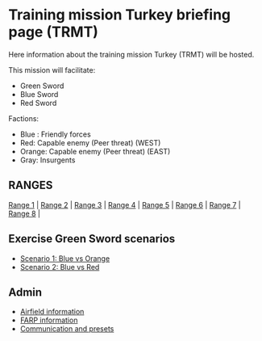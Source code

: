 # Training mission Turkey briefing page (TRMT)

Here information about the training mission Turkey (TRMT) will be hosted.

This mission will facilitate:
- Green Sword
- Blue Sword
- Red Sword 


Factions:
- Blue : Friendly forces
- Red: Capable enemy (Peer threat) (WEST)
- Orange: Capable enemy (Peer threat) (EAST)
- Gray: Insurgents


## RANGES
[Range 1](/TRMT-Brief/RANGES/Range1.html) | 
[Range 2](/TRMT-Brief/RANGES/Range2.html) | 
[Range 3](/TRMT-Brief/RANGES/Range3.html) | 
[Range 4](/TRMT-Brief/RANGES/Range3.html) | 
[Range 5](/TRMT-Brief/RANGES/Range3.html) | 
[Range 6](/TRMT-Brief/RANGES/Range3.html) | 
[Range 7](/TRMT-Brief/RANGES/Range3.html) | 
[Range 8](/TRMT-Brief/RANGES/Range3.html) | 


## Exercise Green Sword scenarios
- [Scenario 1: Blue vs Orange](/TRMT-Brief/SCENARIOS/Scenario1.html) 
- [Scenario 2: Blue vs Red](/TRMT-Brief/SCENARIOS/Scenario2.html) 


## Admin
- [Airfield information](/TRMT-Brief/PAGES/Airfields.html) 
- [FARP information](/TRMT-Brief/PAGES/Farps.html) 
- [Communication and presets](/TRMT-Brief/COMMUNICATION/PRESETS.html)
